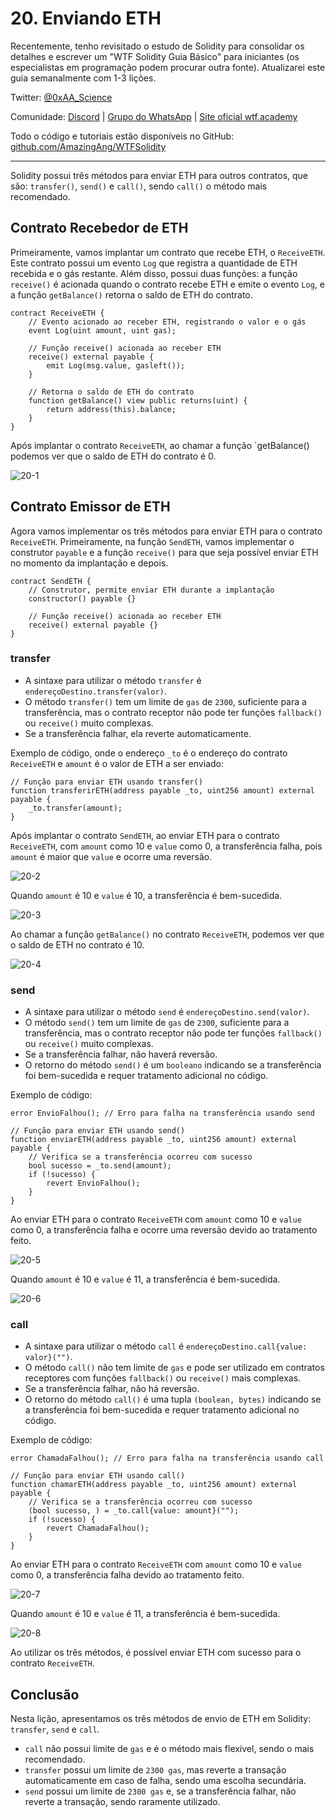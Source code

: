 # 20. Enviando ETH

Recentemente, tenho revisitado o estudo de Solidity para consolidar os detalhes e escrever um "WTF Solidity Guia Básico" para iniciantes (os especialistas em programação podem procurar outra fonte). Atualizarei este guia semanalmente com 1-3 lições.

Twitter: [@0xAA_Science](https://twitter.com/0xAA_Science)

Comunidade: [Discord](https://discord.gg/5akcruXrsk) | [Grupo do WhatsApp](https://docs.google.com/forms/d/e/1FAIpQLSe4KGT8Sh6sJ7hedQRuIYirOoZK_85miz3dw7vA1-YjodgJ-A/viewform?usp=sf_link) | [Site oficial wtf.academy](https://wtf.academy)

Todo o código e tutoriais estão disponíveis no GitHub: [github.com/AmazingAng/WTFSolidity](https://github.com/AmazingAng/WTF-Solidity)

-----

Solidity possui três métodos para enviar ETH para outros contratos, que são: `transfer()`, `send()` e `call()`, sendo `call()` o método mais recomendado.

## Contrato Recebedor de ETH

Primeiramente, vamos implantar um contrato que recebe ETH, o `ReceiveETH`. Este contrato possui um evento `Log` que registra a quantidade de ETH recebida e o gás restante. Além disso, possui duas funções: a função `receive()` é acionada quando o contrato recebe ETH e emite o evento `Log`, e a função `getBalance()` retorna o saldo de ETH do contrato.

```solidity
contract ReceiveETH {
    // Evento acionado ao receber ETH, registrando o valor e o gás
    event Log(uint amount, uint gas);
    
    // Função receive() acionada ao receber ETH
    receive() external payable {
        emit Log(msg.value, gasleft());
    }
    
    // Retorna o saldo de ETH do contrato
    function getBalance() view public returns(uint) {
        return address(this).balance;
    }
}
```

Após implantar o contrato `ReceiveETH`, ao chamar a função `getBalance() podemos ver que o saldo de ETH do contrato é 0.

![20-1](./img/20-1.png)

## Contrato Emissor de ETH

Agora vamos implementar os três métodos para enviar ETH para o contrato `ReceiveETH`. Primeiramente, na função `SendETH`, vamos implementar o construtor `payable` e a função `receive()` para que seja possível enviar ETH no momento da implantação e depois.

```solidity
contract SendETH {
    // Construtor, permite enviar ETH durante a implantação
    constructor() payable {}
    
    // Função receive() acionada ao receber ETH
    receive() external payable {}
}
```

### transfer

- A sintaxe para utilizar o método `transfer` é `endereçoDestino.transfer(valor)`.
- O método `transfer()` tem um limite de `gas` de `2300`, suficiente para a transferência, mas o contrato receptor não pode ter funções `fallback()` ou `receive()` muito complexas.
- Se a transferência falhar, ela reverte automaticamente.

Exemplo de código, onde o endereço `_to` é o endereço do contrato `ReceiveETH` e `amount` é o valor de ETH a ser enviado:

```solidity
// Função para enviar ETH usando transfer()
function transferirETH(address payable _to, uint256 amount) external payable {
    _to.transfer(amount);
}
```

Após implantar o contrato `SendETH`, ao enviar ETH para o contrato `ReceiveETH`, com `amount` como 10 e `value` como 0, a transferência falha, pois `amount` é maior que `value` e ocorre uma reversão.

![20-2](./img/20-2.png)

Quando `amount` é 10 e `value` é 10, a transferência é bem-sucedida.

![20-3](./img/20-3.png)

Ao chamar a função `getBalance()` no contrato `ReceiveETH`, podemos ver que o saldo de ETH no contrato é 10.

![20-4](./img/20-4.png)

### send

- A sintaxe para utilizar o método `send` é `endereçoDestino.send(valor)`.
- O método `send()` tem um limite de `gas` de `2300`, suficiente para a transferência, mas o contrato receptor não pode ter funções `fallback()` ou `receive()` muito complexas.
- Se a transferência falhar, não haverá reversão.
- O retorno do método `send()` é um `booleano` indicando se a transferência foi bem-sucedida e requer tratamento adicional no código.

Exemplo de código:

```solidity
error EnvioFalhou(); // Erro para falha na transferência usando send

// Função para enviar ETH usando send()
function enviarETH(address payable _to, uint256 amount) external payable {
    // Verifica se a transferência ocorreu com sucesso
    bool sucesso = _to.send(amount);
    if (!sucesso) {
        revert EnvioFalhou();
    }
}
```

Ao enviar ETH para o contrato `ReceiveETH` com `amount` como 10 e `value` como 0, a transferência falha e ocorre uma reversão devido ao tratamento feito.

![20-5](./img/20-5.png)

Quando `amount` é 10 e `value` é 11, a transferência é bem-sucedida.

![20-6](./img/20-6.png)

### call

- A sintaxe para utilizar o método `call` é `endereçoDestino.call{value: valor}("")`.
- O método `call()` não tem limite de `gas` e pode ser utilizado em contratos receptores com funções `fallback()` ou `receive()` mais complexas.
- Se a transferência falhar, não há reversão.
- O retorno do método `call()` é uma tupla `(boolean, bytes)` indicando se a transferência foi bem-sucedida e requer tratamento adicional no código.

Exemplo de código:

```solidity
error ChamadaFalhou(); // Erro para falha na transferência usando call

// Função para enviar ETH usando call()
function chamarETH(address payable _to, uint256 amount) external payable {
    // Verifica se a transferência ocorreu com sucesso
    (bool sucesso, ) = _to.call{value: amount}("");
    if (!sucesso) {
        revert ChamadaFalhou();
    }
}
```

Ao enviar ETH para o contrato `ReceiveETH` com `amount` como 10 e `value` como 0, a transferência falha devido ao tratamento feito.

![20-7](./img/20-7.png)

Quando `amount` é 10 e `value` é 11, a transferência é bem-sucedida.

![20-8](./img/20-8.png)

Ao utilizar os três métodos, é possível enviar ETH com sucesso para o contrato `ReceiveETH`.

## Conclusão

Nesta lição, apresentamos os três métodos de envio de ETH em Solidity: `transfer`, `send` e `call`.

- `call` não possui limite de `gas` e é o método mais flexível, sendo o mais recomendado.
- `transfer` possui um limite de `2300 gas`, mas reverte a transação automaticamente em caso de falha, sendo uma escolha secundária.
- `send` possui um limite de `2300 gas` e, se a transferência falhar, não reverte a transação, sendo raramente utilizado.

<!-- This file was translated using AI by repo_ai_translate. For more information, visit https://github.com/marcelojsilva/repo_ai_translate -->